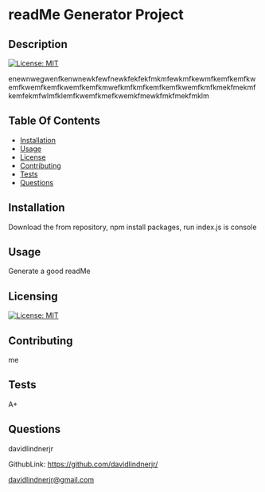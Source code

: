 # readMe Generator Project 

## Description

 [![License: MIT](https://img.shields.io/badge/License-MIT-yellow.svg)](https://opensource.org/licenses/MIT) 

enewnwegwenfkenwnewkfewfnewkfekfekfmkmfewkmfkewmfkemfkemfkwemfkwemfkemfkwemfkemfkmwefkmfkmfkemfkemfkwemfkmfkmekfmekmfkemfekmfwlmfklemfkwemfkmefkwemkfmewkfmkfmekfmklm 

## Table Of Contents 

- [Installation](#installation) 
- [Usage](#usage) 
- [License](#license) 
- [Contributing](#contributing) 
- [Tests](#tests) 
- [Questions](#questions) 

<a name="installation"></a>
## Installation 
 
Download the from repository, npm install packages, run index.js is console 

<a name="usage"></a>
## Usage 

Generate a good readMe

<a name="license"></a>
## Licensing 

[![License: MIT](https://img.shields.io/badge/License-MIT-yellow.svg)](https://opensource.org/licenses/MIT) 

<a name="contributing"></a>
## Contributing 

me 

<a name="tests"></a>
## Tests 

A+ 

<a name="questions"></a>
## Questions 

davidlindnerjr

GithubLink: https://github.com/davidlindnerjr/ 

davidlindnerjr@gmail.com
